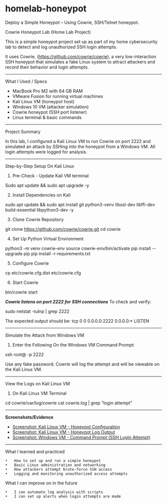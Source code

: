 # homelab-honeypot
Deploy a Simple Honeypot – Using Cowrie, SSH/Telnet honeypot.

Cowrie Honeypot Lab (Home Lab Project)

This is a simple honeypot project set up as part of my home cybersecurity lab to detect and log unauthorized SSH login attempts.

It uses Cowrie, (https://github.com/cowrie/cowrie), a very low-interaction SSH honeypot that simulates a fake Linux system to attract attackers and record their behavior and login attempts.


---


What I Used / Specs

- MacBook Pro M2 with 64 GB RAM
- VMware Fusion for running virtual machines
- Kali Linux VM (honeypot host)
- Windows 10 VM (attacker simulation)
- Cowrie honeypot (SSH port listener)
- Linux terminal & basic commands


---


Project Summary

In this lab, I configured a Kali Linux VM to run Cowrie on port 2222 and simulated an attack by SSHing into the honeypot from a Windows VM. All login attempts were logged for analysis.


---


Step-by-Step Setup On Kali Linux

1. Pre-Check - Update Kali VM terminal

Sudo apt update && sudo apt upgrade -y


2. Install Dependencies on Kali

sudo apt update && sudo apt install git python3-venv libssl-dev libffi-dev build-essential libpython3-dev -y


3. Clone Cowrie Repository

git clone https://github.com/cowrie/cowrie.git
cd cowrie


4. Set Up Python Virtual Environment

python3 -m venv cowrie-env
source cowrie-env/bin/activate
pip install --upgrade pip
pip install -r requirements.txt


5. Configure Cowrie

cp etc/cowrie.cfg.dist etc/cowrie.cfg


6. Start Cowrie

bin/cowrie start


***Cowrie listens on port 2222 for SSH connections***
To check and verify:

sudo netstat -tulnp | grep 2222

The expected output should be:
tcp 0	0	0.0.0.0:2222	0.0.0.0:* LISTEN


---


Simulate the Attack from Windows VM

1. Enter the Following On the Windows VM Command Prompt:

ssh root@<KALI IP ADDRESS> -p 2222

Use any fake password. Cowrie will log the attempt and will be viewable on the Kali Linux VM.


---


View the Logs on Kali Linux VM

1. On Kali Linux VM Terminal

cd cowrie/var/log/cowrie
cat cowrie.log | grep “login attempt”


---

**Screenshots/Evidence**
* [Screenshot: Kali Linux VM - Honeypot Configuration](kali-linux-vm-honeypot-1.png)
* [Screenshot: Kali Linux VM - Honeypot Log Output](kali-linux-vm-honeypot-2.png)
* [Screenshot: Windows VM - Command Prompt (SSH Login Attempt)](windows-vm-command-prompt-ssh-login-attempt.png)

---

What I learned and practiced

	•	How to set up and run a simple honeypot
	•	Basic Linux administration and networking
	•	How attackers attempt brute-force SSH access
	•	Logging and monitoring unauthorized access attempts

What I can improve on in the future

	•	I can automate log analysis with scripts
	•	I can set up alerts when login attempts are made


